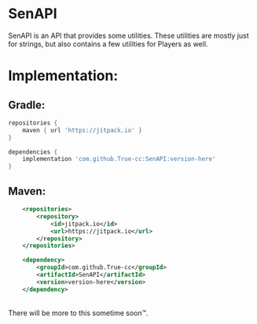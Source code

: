 # SenAPI
SenAPI is an API that provides some utilities.
These utilities are mostly just for strings, but also contains a few 
utilities for Players as well.

# Implementation:
## Gradle:

```groovy
repositories {
    maven { url 'https://jitpack.io' }
}
```

```groovy
dependencies {
    implementation 'com.github.True-cc:SenAPI:version-here'
}
```
## Maven:

```xml
	<repositories>
		<repository>
		    <id>jitpack.io</id>
		    <url>https://jitpack.io</url>
		</repository>
	</repositories>
```
```xml
	<dependency>
	    <groupId>com.github.True-cc</groupId>
	    <artifactId>SenAPI</artifactId>
	    <version>version-here</version>
	</dependency>
```

<!-- # TODO: Update this. -->
<br>
There will be more to this sometime soon™.